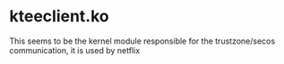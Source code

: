 # kteeclient.ko

This seems to be the kernel module responsible for the trustzone/secos communication, it is used by netflix
